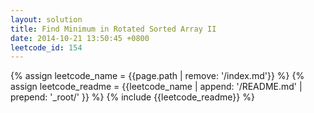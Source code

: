 ```yaml
---
layout: solution
title: Find Minimum in Rotated Sorted Array II
date: 2014-10-21 13:50:45 +0800
leetcode_id: 154
---
```

{% assign leetcode_name = {{page.path | remove: '/index.md'}}  %}
{% assign leetcode_readme = {{leetcode_name | append: '/README.md' | prepend: '_root/' }}  %}
{% include {{leetcode_readme}} %}
